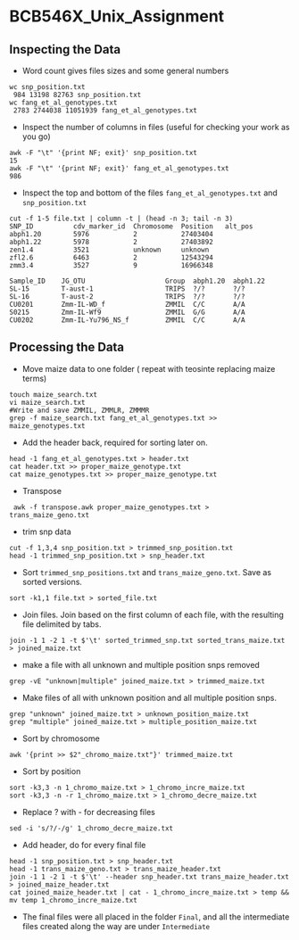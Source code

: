 # BCB546X_Unix_Assignment
## Inspecting the Data

* Word count gives files sizes and some general numbers
```
wc snp_position.txt
 984 13198 82763 snp_position.txt
wc fang_et_al_genotypes.txt
 2783 2744038 11051939 fang_et_al_genotypes.txt
```
* Inspect the number of columns in files (useful for checking your work as you go)
```
awk -F "\t" '{print NF; exit}' snp_position.txt
15
awk -F "\t" '{print NF; exit}' fang_et_al_genotypes.txt
986
```
* Inspect the top and bottom of the files `fang_et_al_genotypes.txt` and `snp_position.txt`
```
cut -f 1-5 file.txt | column -t | (head -n 3; tail -n 3)
SNP_ID          cdv_marker_id  Chromosome  Position   alt_pos
abph1.20        5976           2           27403404
abph1.22        5978           2           27403892
zen1.4          3521           unknown     unknown
zfl2.6          6463           2           12543294
zmm3.4          3527           9           16966348

Sample_ID    JG_OTU                    Group  abph1.20  abph1.22
SL-15        T-aust-1                  TRIPS  ?/?       ?/?
SL-16        T-aust-2                  TRIPS  ?/?       ?/?
CU0201       Zmm-IL-WD_f               ZMMIL  C/C       A/A
S0215        Zmm-IL-Wf9                ZMMIL  G/G       A/A
CU0202       Zmm-IL-Yu796_NS_f         ZMMIL  C/C       A/A
```

## Processing the Data
* Move maize data to one folder ( repeat with teosinte replacing maize terms)

```
touch maize_search.txt 
vi maize_search.txt
#Write and save ZMMIL, ZMMLR, ZMMMR
grep -f maize_search.txt fang_et_al_genotypes.txt >> maize_genotypes.txt
```
* Add the header back, required for sorting later on.
```
head -1 fang_et_al_genotypes.txt > header.txt
cat header.txt >> proper_maize_genotype.txt
cat maize_genotypes.txt >> proper_maize_genotype.txt
```
* Transpose
```
 awk -f transpose.awk proper_maize_genotypes.txt > trans_maize_geno.txt
```

* trim snp data
```
cut -f 1,3,4 snp_position.txt > trimmed_snp_position.txt
head -1 trimmed_snp_position.txt > snp_header.txt
```

* Sort `trimmed_snp_positions.txt` and `trans_maize_geno.txt`. Save as sorted versions.
```
sort -k1,1 file.txt > sorted_file.txt
```
* Join files. Join based on the first column of each file, with the resulting file delimited by tabs.
```
join -1 1 -2 1 -t $'\t' sorted_trimmed_snp.txt sorted_trans_maize.txt > joined_maize.txt
```
* make a file with all unknown and multiple position snps removed
```
grep -vE "unknown|multiple" joined_maize.txt > trimmed_maize.txt
```
* Make files of all with unknown position and all multiple position snps.
```
grep "unknown" joined_maize.txt > unknown_position_maize.txt
grep "multiple" joined_maize.txt > multiple_position_maize.txt
```

* Sort by chromosome
```
awk '{print >> $2"_chromo_maize.txt"}' trimmed_maize.txt
```
* Sort by position
```
sort -k3,3 -n 1_chromo_maize.txt > 1_chromo_incre_maize.txt
sort -k3,3 -n -r 1_chromo_maize.txt > 1_chromo_decre_maize.txt
```
* Replace ? with - for decreasing files
```
sed -i 's/?/-/g' 1_chromo_decre_maize.txt
```

* Add header, do for every final file
```
head -1 snp_position.txt > snp_header.txt
head -1 trans_maize_geno.txt > trans_maize_header.txt
join -1 1 -2 1 -t $'\t' --header snp_header.txt trans_maize_header.txt > joined_maize_header.txt
cat joined_maize_header.txt | cat - 1_chromo_incre_maize.txt > temp && mv temp 1_chromo_incre_maize.txt
```
* The final files were all placed in the folder `Final`, and all the intermediate files created along the way are under `Intermediate`

<!--stackedit_data:
eyJoaXN0b3J5IjpbMTYyOTIxOTg5OSwxNDUxMjAwOTU3LC01Mj
E1MzI2NDksODc5MTA0OTQsMTMxMzE3NTI1MSwxNzEzOTU0NzQ0
LC0xNTc5Nzk2NDY2LDIyNzU0MzQxOCwtMTIwMjk0NDcxOCwtMT
kwNjU5MDg3NiwtMTA0MzU5ODYzNiwtNTI2MjI2MTYwLDY0NTk3
OTMwMSwtMTczOTA5NDQ5Nyw1NTg1NjA5NDMsMTA3NzcyODk0OC
wxMDIxNjMxMjQ0LDEwMjA4OTU3NDMsLTg3OTIxMTUwNywxNTY3
MTIwNDJdfQ==
-->